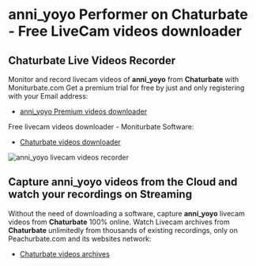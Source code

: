 # anni_yoyo Performer on Chaturbate - Free LiveCam videos downloader

## Chaturbate Live Videos Recorder

Monitor and record livecam videos of **anni_yoyo** from **Chaturbate** with Moniturbate.com
Get a premium trial for free by just and only registering with your Email address:
* [anni_yoyo Premium videos downloader](https://moniturbate.com/request-demo-licence-key.html)

Free livecam videos downloader - Moniturbate Software:
* [Chaturbate videos downloader](https://moniturbate.com/moniturbate-download-software.html)

![anni_yoyo livecam videos recorder](https://peachurnet.com/templates/moniturbate-software.png)


## Capture anni_yoyo videos from the Cloud and watch your recordings on Streaming

Without the need of downloading a software, capture **anni_yoyo** livecam videos from **Chaturbate** 100% online.
Watch Livecam archives from **Chaturbate** unlimitedly from thousands of existing recordings, only on Peachurbate.com and its websites network:
* [Chaturbate videos archives](https://peachurnet.com/)